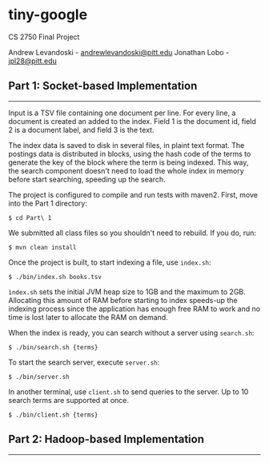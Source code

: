 # tiny-google

CS 2750 Final Project

Andrew Levandoski - andrewlevandoski@pitt.edu
Jonathan Lobo - jpl28@pitt.edu

## Part 1: Socket-based Implementation
---

Input is  a TSV file containing one document per line. For every line, a document is created an added to the index. Field 1 is the document id, field 2 is
a document label, and field 3 is the text.

The index data is saved to disk in several files, in plaint text format. The postings data is distributed in blocks,
using the hash code of the terms to generate the key of the block where the term is being indexed. This way, the search
component doesn't need to load the whole index in memory before start searching, speeding up the search.

The project is configured to compile and run tests with maven2. First, move into the Part 1 directory:
```
$ cd Part\ 1
```

We submitted all class files so you shouldn't need to rebuild. If you do, run:
```
$ mvn clean install
```

Once the project is built, to start indexing a file, use `index.sh`:
```
$ ./bin/index.sh books.tsv
```
`ìndex.sh` sets the initial JVM heap size to 1GB  and the maximum to 2GB. Allocating this amount of RAM before starting
to index speeds-up the indexing process since the application has enough free RAM to work and no time is lost later to
allocate the RAM on demand.

When the index is ready, you can search without a server using `search.sh`:
```
$ ./bin/search.sh {terms}
```

To start the search server, execute `server.sh`:
```
$ ./bin/server.sh
```

In another terminal, use `client.sh` to send queries to the server. Up to 10 search terms are supported at once.
```
$ ./bin/client.sh {terms}
```

## Part 2: Hadoop-based Implementation
---
